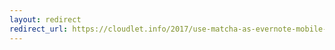 ```yaml
---
layout: redirect
redirect_url: https://cloudlet.info/2017/use-matcha-as-evernote-mobile-reading-client
---
```

